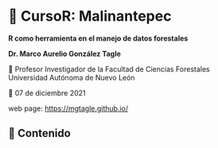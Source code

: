 # :orange_book: CursoR: Malinantepec  
**R como herramienta en el manejo de datos forestales**

**Dr. Marco Aurelio González Tagle**

:dart: Profesor Investigador de la Facultad de Ciencias Forestales \
Universidad Autónoma de Nuevo León

:date: 07 de diciembre 2021


web page: https://mgtagle.github.io/



## :green_book: Contenido 

